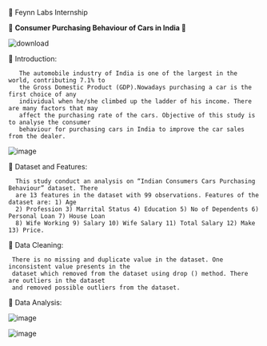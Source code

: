 
💭 Feynn Labs Internship



🚓 <b> Consumer Purchasing Behaviour of Cars in India </b> 🚕



![download](https://github.com/ShyamashreeGhorai1/Consumer-Purchasing-Behaviour-of-Cars-in-India/assets/131132617/d251d694-91a0-4ef5-95f4-ab7a184b5369)


 🌱 Introduction:

       The automobile industry of India is one of the largest in the world, contributing 7.1% to
       the Gross Domestic Product (GDP).Nowadays purchasing a car is the first choice of any 
       individual when he/she climbed up the ladder of his income. There are many factors that may
       affect the purchasing rate of the cars. Objective of this study is to analyse the consumer
       behaviour for purchasing cars in India to improve the car sales from the dealer.


 ![image](https://github.com/ShyamashreeGhorai1/Consumer-Purchasing-Behaviour-of-Cars-in-India/assets/131132617/8b1b2a04-c883-4529-9ae3-4f30b04e3d1f)
    
🌱 Dataset and Features:

      This study conduct an analysis on “Indian Consumers Cars Purchasing Behaviour” dataset. There
      are 13 features in the dataset with 99 observations. Features of the dataset are: 1) Age 
      2) Profession 3) Marrital Status 4) Education 5) No of Dependents 6) Personal Loan 7) House Loan 
      8) Wife Working 9) Salary 10) Wife Salary 11) Total Salary 12) Make 13) Price. 
      
🌱 Data Cleaning:

     There is no missing and duplicate value in the dataset. One inconsistent value presents in the
     dataset which removed from the dataset using drop () method. There are outliers in the dataset 
     and removed possible outliers from the dataset.

 🌱 Data Analysis:

   ![image](https://github.com/ShyamashreeGhorai1/Consumer-Purchasing-Behaviour-of-Cars-in-India/assets/131132617/dc368163-0f26-4aad-bdba-830694124961)
   
   ![image](https://github.com/ShyamashreeGhorai1/Consumer-Purchasing-Behaviour-of-Cars-in-India/assets/131132617/280c2aad-311a-43db-9b56-6ed0ea29028c)



    
